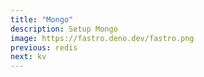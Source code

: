 ```yaml
---
title: "Mongo"
description: Setup Mongo
image: https://fastro.deno.dev/fastro.png
previous: redis
next: kv
---
```

